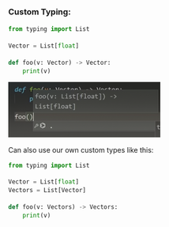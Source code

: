 

### Custom Typing:

```python
from typing import List

Vector = List[float]	

def foo(v: Vector) -> Vector:
	print(v)
```

![alt](assets/images/Pasted_image_20211215085306.png)

Can also use our own custom types like this: 

```python
from typing import List

Vector = List[float]
Vectors = List[Vector]

def foo(v: Vectors) -> Vectors:
	print(v)
```
